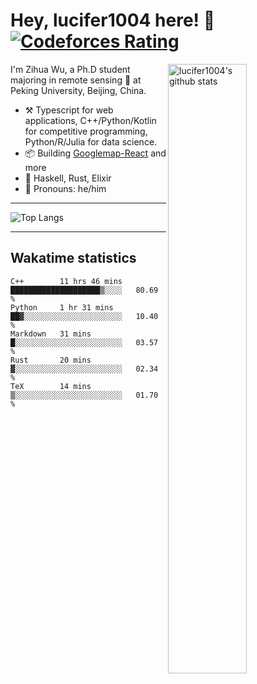 # Hey, lucifer1004 here! :wave: [![Codeforces Rating](https://cfrating.ihcr.top/?user=lucifer1004&style=flat-square)](https://codeforces.com/profile/lucifer1004)

<img width="50%" align="right" alt="lucifer1004's github stats" src="https://github-readme-stats.vercel.app/api?username=lucifer1004&show_icons=true">

I'm Zihua Wu, a Ph.D student majoring in remote sensing :satellite: at Peking University, Beijing, China.

- :hammer_and_pick: Typescript for web applications, C++/Python/Kotlin for competitive programming, Python/R/Julia for data science.
- :package: Building [Googlemap-React](https://github.com/googlemap-react/googlemap-react) and more
- :seedling: Haskell, Rust, Elixir
- :man: Pronouns: he/him

---

![Top Langs](https://github-readme-stats.vercel.app/api/top-langs/?username=lucifer1004&layout=compact)

---

## Wakatime statistics

<!--START_SECTION:waka-->
```text
C++        11 hrs 46 mins  ████████████████████▒░░░░   80.69 % 
Python     1 hr 31 mins    ██▓░░░░░░░░░░░░░░░░░░░░░░   10.40 % 
Markdown   31 mins         █░░░░░░░░░░░░░░░░░░░░░░░░   03.57 % 
Rust       20 mins         ▓░░░░░░░░░░░░░░░░░░░░░░░░   02.34 % 
TeX        14 mins         ▒░░░░░░░░░░░░░░░░░░░░░░░░   01.70 % 
```
<!--END_SECTION:waka-->
